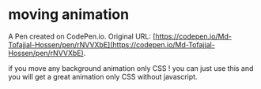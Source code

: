 # moving animation

A Pen created on CodePen.io. Original URL: [https://codepen.io/Md-Tofajjal-Hossen/pen/rNVVXbE](https://codepen.io/Md-Tofajjal-Hossen/pen/rNVVXbE).

if you move any background animation only CSS ! you can just use this and you will get a great animation only CSS without javascript.
